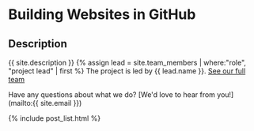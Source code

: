 # Building Websites in GitHub

## Description
{{ site.description }}
{% assign lead = site.team_members | where:"role", "project lead" | first %}
The project is led by {{ lead.name }}.
[See our full team](about#team)

Have any questions about what we do? [We'd love to hear from you!](mailto:{{ site.email }})

{% include post_list.html %}

